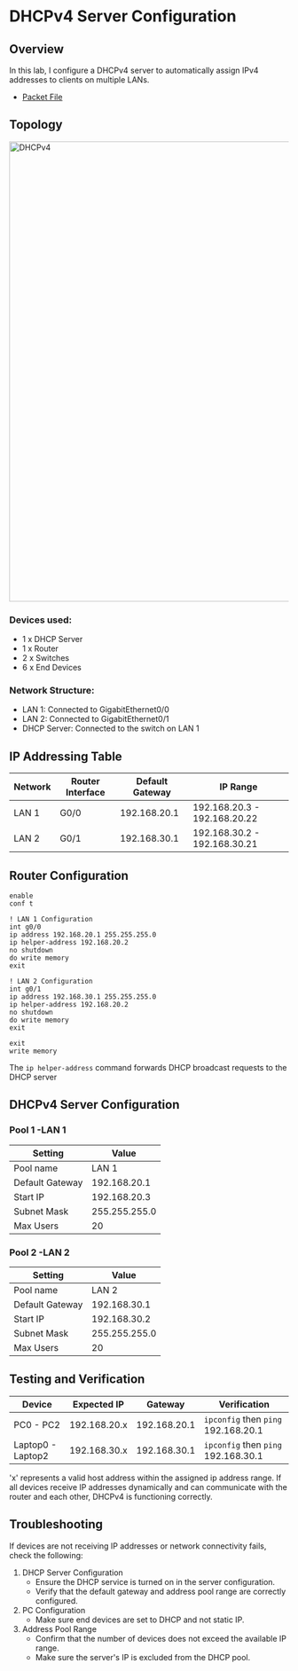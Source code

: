 # DHCPv4 Server Configuration
## Overview
In this lab, I configure a DHCPv4 server to automatically assign IPv4 addresses to clients on multiple LANs. 

 - [Packet File](DHCPv4.pkt)

## Topology

<img width="2001" height="830" alt="DHCPv4" src="https://github.com/user-attachments/assets/9f3fac78-3016-46e4-b50a-daf75a23934a" />

### Devices used:
- 1 x DHCP Server
- 1 x Router
- 2 x Switches
- 6 x End Devices

### Network Structure: 
- LAN 1: Connected to GigabitEthernet0/0
- LAN 2: Connected to GigabitEthernet0/1
- DHCP Server: Connected to the switch on LAN 1

## IP Addressing Table
| Network | Router Interface | Default Gateway | IP Range | 
|---|---|---|---|
| LAN 1 | G0/0 | 192.168.20.1 | 192.168.20.3 - 192.168.20.22 |
| LAN 2 | G0/1 | 192.168.30.1 | 192.168.30.2 - 192.168.30.21 |

## Router Configuration

```
enable
conf t

! LAN 1 Configuration
int g0/0
ip address 192.168.20.1 255.255.255.0
ip helper-address 192.168.20.2
no shutdown
do write memory
exit

! LAN 2 Configuration
int g0/1
ip address 192.168.30.1 255.255.255.0
ip helper-address 192.168.20.2
no shutdown
do write memory
exit

exit
write memory
```

The `ip helper-address` command forwards DHCP broadcast requests to the DHCP server

## DHCPv4 Server Configuration
### Pool 1 -LAN 1
| Setting | Value |
|---|---|
| Pool name | LAN 1 |
| Default Gateway | 192.168.20.1 |
| Start IP | 192.168.20.3 |
| Subnet Mask | 255.255.255.0 |
| Max Users | 20 |

### Pool 2 -LAN 2
| Setting | Value |
|---|---|
| Pool name | LAN 2 |
| Default Gateway | 192.168.30.1 |
| Start IP | 192.168.30.2 |
| Subnet Mask | 255.255.255.0 |
| Max Users | 20 |

## Testing and Verification
| Device | Expected IP | Gateway | Verification |
|---|---|---|---|
| PC0 - PC2 | 192.168.20.x | 192.168.20.1 | `ipconfig` then `ping` 192.168.20.1 |
| Laptop0 - Laptop2 | 192.168.30.x | 192.168.30.1 | `ipconfig` then `ping` 192.168.30.1 |


'x' represents a  valid host address within the assigned ip address range. 
If all devices receive IP addresses dynamically and can communicate with the router and each other, DHCPv4 is  functioning correctly.

## Troubleshooting
If devices are not receiving IP addresses or network connectivity fails, check the following:
1. DHCP Server Configuration
   - Ensure the DHCP service is turned on in the server configuration.
   - Verify that the default gateway and address pool range are correctly configured.
2. PC Configuration
   - Make sure end devices are set to DHCP and not static IP.
3. Address Pool Range
   - Confirm that the number of devices does not exceed the available IP range.
   - Make sure the server's IP is excluded from the DHCP pool.



